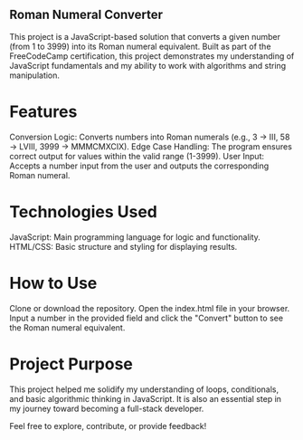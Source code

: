 ## Roman Numeral Converter
This project is a JavaScript-based solution that converts a given number (from 1 to 3999) into its Roman numeral equivalent. Built as part of the FreeCodeCamp certification, this project demonstrates my understanding of JavaScript fundamentals and my ability to work with algorithms and string manipulation.

# Features
Conversion Logic: Converts numbers into Roman numerals (e.g., 3 → III, 58 → LVIII, 3999 → MMMCMXCIX).
Edge Case Handling: The program ensures correct output for values within the valid range (1-3999).
User Input: Accepts a number input from the user and outputs the corresponding Roman numeral.

# Technologies Used
JavaScript: Main programming language for logic and functionality.
HTML/CSS: Basic structure and styling for displaying results.

# How to Use
Clone or download the repository.
Open the index.html file in your browser.
Input a number in the provided field and click the "Convert" button to see the Roman numeral equivalent.

# Project Purpose
This project helped me solidify my understanding of loops, conditionals, and basic algorithmic thinking in JavaScript. It is also an essential step in my journey toward becoming a full-stack developer.

Feel free to explore, contribute, or provide feedback!
